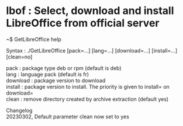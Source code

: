 # lbof : Select, download and install LibreOffice from official server 

~$ GetLibreOffice help

Syntax : ./GetLibreOffice [pack=...] [lang=...] [download=...] [install=...] [clean=no]

  pack     : package type deb or rpm (default is deb)</br>
  lang     : language pack           (default is fr)</br>
  download : package version to download</br>
  install  : package version to install. The priority is given to install= on download=</br>
  clean    : remove directory created by archive extraction (default yes)</br>

Changelog<br>
20230302, Default parameter clean now set to yes
